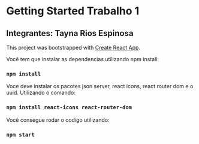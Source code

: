 # Getting Started Trabalho 1
## Integrantes: Tayna Rios Espinosa

This project was bootstrapped with [Create React App](https://github.com/facebook/create-react-app).

Você tem que instalar as dependencias utilizando npm install:

### `npm install`

Voce deve instalar os pacotes json server, react icons, react router dom e o uuid. Utilizando o comando:

### `npm install react-icons react-router-dom`

Você consegue rodar o codigo utilizando:

### `npm start`

